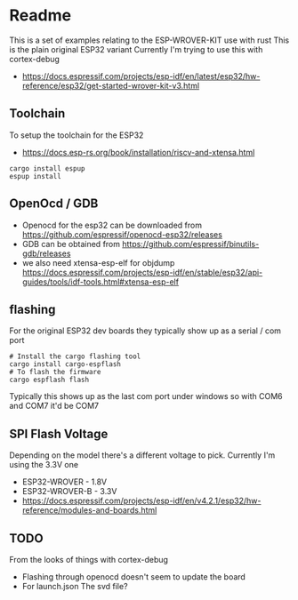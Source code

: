 # Readme

This is a set of examples relating to the ESP-WROVER-KIT use with rust
This is the plain original ESP32 variant
Currently I'm trying to use this with cortex-debug

  * https://docs.espressif.com/projects/esp-idf/en/latest/esp32/hw-reference/esp32/get-started-wrover-kit-v3.html

## Toolchain

To setup the toolchain for the ESP32

  * https://docs.esp-rs.org/book/installation/riscv-and-xtensa.html

```
cargo install espup
espup install
```

## OpenOcd / GDB

  * Openocd for the esp32 can be downloaded from  
    https://github.com/espressif/openocd-esp32/releases
  * GDB can be obtained from
    https://github.com/espressif/binutils-gdb/releases
  * we also need xtensa-esp-elf for objdump
    https://docs.espressif.com/projects/esp-idf/en/stable/esp32/api-guides/tools/idf-tools.html#xtensa-esp-elf

## flashing

For the original ESP32 dev boards they typically show up as a serial / com port
```
# Install the cargo flashing tool
cargo install cargo-espflash
# To flash the firmware
cargo espflash flash
```

Typically this shows up as the last com port under windows
so with COM6 and COM7 it'd be COM7


## SPI Flash Voltage

Depending on the model there's a different voltage to pick.
Currently I'm using the 3.3V one

  * ESP32-WROVER - 1.8V
  * ESP32-WROVER-B - 3.3V
  * https://docs.espressif.com/projects/esp-idf/en/v4.2.1/esp32/hw-reference/modules-and-boards.html

## TODO

From the looks of things with cortex-debug

  * Flashing through openocd doesn't seem to update the board
  * For launch.json The svd file?
